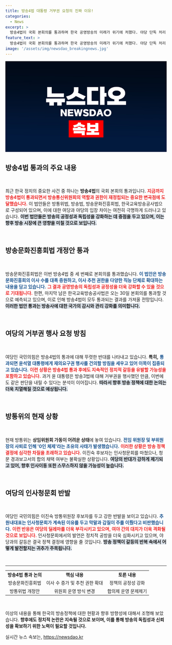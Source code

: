 ```yaml
---
title: 방송4법 대통령 거부권 요청의 진짜 이유!
categories:
  - News
excerpt: >
  방송4법이 국회 본회의를 통과하며 한국 공영방송의 미래가 위기에 처했다. 야당 단독 처리 속에 대통령의 거부권 행사 가능성 높아지고, 이진숙 방통위원장 후보자에 대한 청문회 논란이 격화되고 있다. 과연 방송의 독립성은 지켜질까?
feature_text: >
  방송4법이 국회 본회의를 통과하며 한국 공영방송의 미래가 위기에 처했다. 야당 단독 처리 속에 대통령의 거부권 행사 가능성 높아지고, 이진숙 방통위원장 후보자에 대한 청문회 논란이 격화되고 있다. 과연 방송의 독립성은 지켜질까?
image: '/assets/img/newsdao_breakingnews.jpg'
---
```


<p><img src="/assets/img/newsdao_breakingnews.jpg" alt="ontimetimes 속보" /></p>

<h2 data-ke-size="size26">방송4법 통과의 주요 내용</h2>

<p data-ke-size="size16">&nbsp;</p>

<p>최근 한국 정치의 중요한 사건 중 하나는 <b>방송4법</b>의 국회 본회의 통과입니다. <b><span style="color: #ee2323;">지금까지 방송4법이 통과되면서 방송통신위원회의 역할과 권한이 재정립되는 중요한 변곡점에 도달했습니다.</span></b> 이 법안들은 방통위법, 방송법, 방송문화진흥회법, 한국교육방송공사법으로 구성되어 있으며, 이에 대한 여당과 야당의 입장 차이는 여전히 극명하게 드러나고 있습니다. <b><span style="background-color: #21538527;">이번 법안들은 방송의 공정성과 독립성을 강화하는 데 중점을 두고 있으며, 이는 향후 방송 시장에 큰 영향을 미칠 것으로 보입니다.</span></b> </p>

<p data-ke-size="size16">&nbsp;</p>

<h2 data-ke-size="size26">방송문화진흥회법 개정안 통과</h2>

<p data-ke-size="size16">&nbsp;</p>

<p>방송문화진흥회법은 이번 방송4법 중 세 번째로 본회의를 통과했습니다. <b><span style="color: #1a5490;">이 법안은 방송문화진흥회의 이사 수를 대폭 증원하고, 이사 추천 권한을 다양한 직능 단체로 확대하는 내용을 담고 있습니다.</span></b> <b><span style="color: #ee2323;">그 결과 공영방송의 독립성과 공정성을 더욱 강화할 수 있을 것으로 기대됩니다.</span></b> 한편, 마지막 남은 한국교육방송공사법은 오는 30일 본회의를 통과할 것으로 예측되고 있으며, 이로 인해 방송4법이 모두 통과되는 결과를 가져올 전망입니다. <b><span style="background-color: #21538527;">이러한 법안 통과는 방송사에 대한 국가의 감시와 관리 강화를 의미합니다.</span></b></p>

<p data-ke-size="size16">&nbsp;</p>

<h2 data-ke-size="size26">여당의 거부권 행사 요청 방침</h2>

<p data-ke-size="size16">&nbsp;</p>

<p>여당인 국민의힘은 방송4법의 통과에 대해 뚜렷한 반대를 나타내고 있습니다. <b>특히,</b> <b><span style="color: #1a5490;">통과되면 윤석열 대통령에게 재의요구권 행사를 건의할 방침을 세우고 있어 이목이 집중되고 있습니다.</span></b> <b><span style="color: #ee2323;">이런 상황은 방송4법 통과 후에도 지속적인 정치적 갈등을 유발할 가능성을 포함하고 있습니다.</span></b> 과거 윤 대통령은 방송3법에 대해 거부권을 행사했던 만큼, 이번에도 같은 판단을 내릴 수 있다는 분석이 이어집니다. <b><span style="background-color: #21538527;">따라서 향후 방송 정책에 대한 논의는 더욱 치열해질 것으로 예상됩니다.</span></b></p>

<p data-ke-size="size16">&nbsp;</p>

<h2 data-ke-size="size26">방통위의 현재 상황</h2>

<p data-ke-size="size16">&nbsp;</p>

<p>현재 방통위는 <b>상임위원회 가동이 어려운 상태</b>에 놓여 있습니다. <b><span style="color: #1a5490;">전임 위원장 및 부위원장의 사퇴로 인해 '0인 체제'라는 초유의 사태가 발생했습니다.</span></b> <b><span style="color: #ee2323;">이러한 상황은 방송 정책 결정에 심각한 차질을 초래하고 있습니다.</span></b> 이진숙 후보자는 인사청문회를 마쳤으나, 청문 경과보고서의 합의 채택 여부는 불확실한 상황입니다. <b><span style="background-color: #21538527;">여당의 반대가 강하게 제기되고 있어, 향후 인사이동 또한 스무스하지 않을 가능성이 높습니다.</span></b></p>

<p data-ke-size="size16">&nbsp;</p>

<h2 data-ke-size="size26">여당의 인사청문회 반발</h2>

<p data-ke-size="size16">&nbsp;</p>

<p>여당인 국민의힘은 이진숙 방통위원장 후보자를 두고 강한 반발을 보이고 있습니다. <b><span style="color: #1a5490;">추 원내대표는 인사청문회가 계속된 이유를 두고 막말과 갑질이 주를 이뤘다고 비판했습니다.</span></b> <b><span style="color: #ee2323;">이런 반응은 여당의 딜레마를 더욱 부각시키고 있으며, 여야 간의 대치가 더욱 격화될 것으로 보입니다.</span></b> 인사청문회에서의 발언은 정치적 공방을 더욱 심화시키고 있으며, 야당과의 갈등은 결국 정책 결정에 영향을 줄 것입니다. <b><span style="background-color: #21538527;">방송 정책이 갈등의 반복 속에서 어떻게 발전할지는 귀추가 주목됩니다.</span></b></p>

<p data-ke-size="size16">&nbsp;</p>

<hr />

<table style="width: 100%; border-collapse: collapse;">
    <tr>
        <td style="text-align: center; height: 17px;"><b>방송4법 통과 논의</b></td>
        <td style="text-align: center; height: 17px;"><b>핵심 내용</b></td>
        <td style="text-align: center; height: 17px;"><b>토론 내용</b></td>
    </tr>
    <tr>
        <td style="text-align: center; height: 17px;">방송문화진흥회법</td>
        <td style="text-align: center; height: 17px;">이사 수 증가 및 추천 권한 확대</td>
        <td style="text-align: center; height: 17px;">정책의 공정성 강화</td>
    </tr>
    <tr>
        <td style="text-align: center; height: 17px;">방통위법 개정안</td>
        <td style="text-align: center; height: 17px;">위원회 운영 방식 변경</td>
        <td style="text-align: center; height: 17px;">합의제 운영 문제제기</td>
    </tr>
</table>

<p data-ke-size="size16">&nbsp;</p>

<p>이상의 내용을 통해 한국의 방송정책에 대한 현황과 향후 방향성에 대해서 조명해 보았습니다. <b>향후에도 정치적 논란은 지속될 것으로 보이며, 이를 통해 방송의 독립성과 신뢰성을 확보하기 위한 노력이 필요할 것입니다.</b></p>
실시간 뉴스 속보는, <a href="https://newsdao.kr" rel="dofollow">https://newsdao.kr</a>


